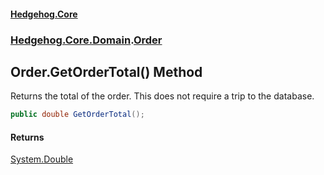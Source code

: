 #### [Hedgehog.Core](index.md 'index')
### [Hedgehog.Core.Domain](Hedgehog_Core_Domain.md 'Hedgehog.Core.Domain').[Order](Hedgehog_Core_Domain_Order.md 'Hedgehog.Core.Domain.Order')
## Order.GetOrderTotal() Method
Returns the total of the order. This does not require a trip to the database.  
```csharp
public double GetOrderTotal();
```
#### Returns
[System.Double](https://docs.microsoft.com/en-us/dotnet/api/System.Double 'System.Double')  
